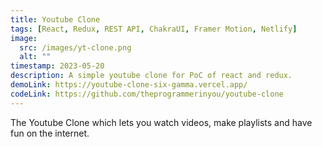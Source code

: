 ```yaml
---
title: Youtube Clone
tags: [React, Redux, REST API, ChakraUI, Framer Motion, Netlify]
image:
  src: /images/yt-clone.png
  alt: ""
timestamp: 2023-05-20
description: A simple youtube clone for PoC of react and redux.
demoLink: https://youtube-clone-six-gamma.vercel.app/
codeLink: https://github.com/theprogrammerinyou/youtube-clone
---
```


The Youtube Clone which lets you watch videos, make playlists and have fun on the internet.
